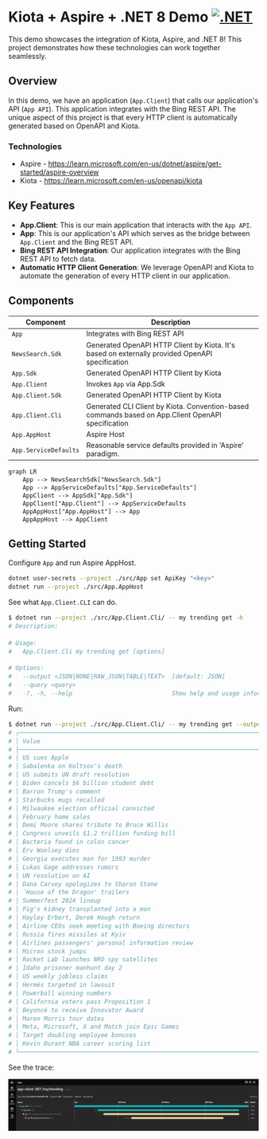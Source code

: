 # Kiota + Aspire + .NET 8 Demo [![.NET](https://github.com/NikiforovAll/kiota-getting-started/actions/workflows/dotnet.yml/badge.svg)](https://github.com/NikiforovAll/kiota-getting-started/actions/workflows/dotnet.yml)

This demo showcases the integration of Kiota, Aspire, and .NET 8! This project demonstrates how these technologies can work together seamlessly.

## Overview

In this demo, we have an application (`App.Client`) that calls our application's API (`App API`). This application integrates with the Bing REST API. The unique aspect of this project is that every HTTP client is automatically generated based on OpenAPI and Kiota.

### Technologies

- Aspire - <https://learn.microsoft.com/en-us/dotnet/aspire/get-started/aspire-overview>
- Kiota - <https://learn.microsoft.com/en-us/openapi/kiota>


## Key Features

- **App.Client**: This is our main application that interacts with the `App API`.
- **App**: This is our application's API which serves as the bridge between `App.Client` and the Bing REST API.
- **Bing REST API Integration**: Our application integrates with the Bing REST API to fetch data.
- **Automatic HTTP Client Generation**: We leverage OpenAPI and Kiota to automate the generation of every HTTP client in our application.

## Components

| Component | Description |
| --- | --- |
| `App` | Integrates with Bing REST API |
| `NewsSearch.Sdk` | Generated OpenAPI HTTP Client by Kiota. It's based on externally provided OpenAPI specification |
| `App.Sdk` | Generated OpenAPI HTTP Client by Kiota |
| `App.Client` | Invokes `App` via App.Sdk |
| `App.Client.Sdk` | Generated OpenAPI HTTP Client by Kiota |
| `App.Client.Cli` | Generated CLI Client by Kiota. Convention-based commands based on App.Client OpenAPI specification|
| `App.AppHost` | Aspire Host |
| `App.ServiceDefaults` | Reasonable service defaults provided in 'Aspire' paradigm. |

```mermaid
graph LR
    App --> NewsSearchSdk["NewsSearch.Sdk"]
    App --> AppServiceDefaults["App.ServiceDefaults"]
    AppClient --> AppSdk["App.Sdk"]
    AppClient["App.Client"] --> AppServiceDefaults
    AppAppHost["App.AppHost"] --> App
    AppAppHost --> AppClient
```

## Getting Started

Configure `App` and run Aspire AppHost.

```bash
dotnet user-secrets --project ./src/App set ApiKey "<key>"
dotnet run --project ./src/App.AppHost
```

See what `App.Client.CLI` can do.

```bash
$ dotnet run --project ./src/App.Client.Cli/ -- my trending get -h
# Description:

# Usage:
#   App.Client.Cli my trending get [options]

# Options:
#   --output <JSON|NONE|RAW_JSON|TABLE|TEXT>  [default: JSON]
#   --query <query>
#   -?, -h, --help                            Show help and usage information
```

Run:

```bash
$ dotnet run --project ./src/App.Client.Cli/ -- my trending get --output TABLE
# ┌───────────────────────────────────────────────────────────────────────────────────┐
# │ Value                                                                             │
# ├───────────────────────────────────────────────────────────────────────────────────┤
# │ US sues Apple                                                                     │
# │ Sabalenka on Koltsov's death                                                      │
# │ US submits UN draft resolution                                                    │
# │ Biden cancels $6 billion student debt                                             │
# │ Barron Trump's comment                                                            │
# │ Starbucks mugs recalled                                                           │
# │ Milwaukee election official convicted                                             │
# │ February home sales                                                               │
# │ Demi Moore shares tribute to Bruce Willis                                         │
# │ Congress unveils $1.2 trillion funding bill                                       │
# │ Bacteria found in colon cancer                                                    │
# │ Erv Woolsey dies                                                                  │
# │ Georgia executes man for 1993 murder                                              │
# │ Lukas Gage addresses rumors                                                       │
# │ UN resolution on AI                                                               │
# │ Dana Carvey apologizes to Sharon Stone                                            │
# │ `House of the Dragon' trailers                                                    │
# │ Summerfest 2024 lineup                                                            │
# │ Pig's kidney transplanted into a man                                              │
# │ Hayley Erbert, Derek Hough return                                                 │
# │ Airline CEOs seek meeting with Boeing directors                                   │
# │ Russia fires missiles at Kyiv                                                     │
# │ Airlines passengers' personal information review                                  │
# │ Micron stock jumps                                                                │
# │ Rocket Lab launches NRO spy satellites                                            │
# │ Idaho prisoner manhunt day 2                                                      │
# │ US weekly jobless claims                                                          │
# │ Hermès targeted in lawsuit                                                        │
# │ Powerball winning numbers                                                         │
# │ California voters pass Proposition 1                                              │
# │ Beyoncé to receive Innovator Award                                                │
# │ Maren Morris tour dates                                                           │
# │ Meta, Microsoft, X and Match join Epic Games                                      │
# │ Target doubling employee bonuses                                                  │
# │ Kevin Durant NBA career scoring list                                              │
# └───────────────────────────────────────────────────────────────────────────────────┘
```

See the trace:

![trace-example](./assets/trace-example.png)

